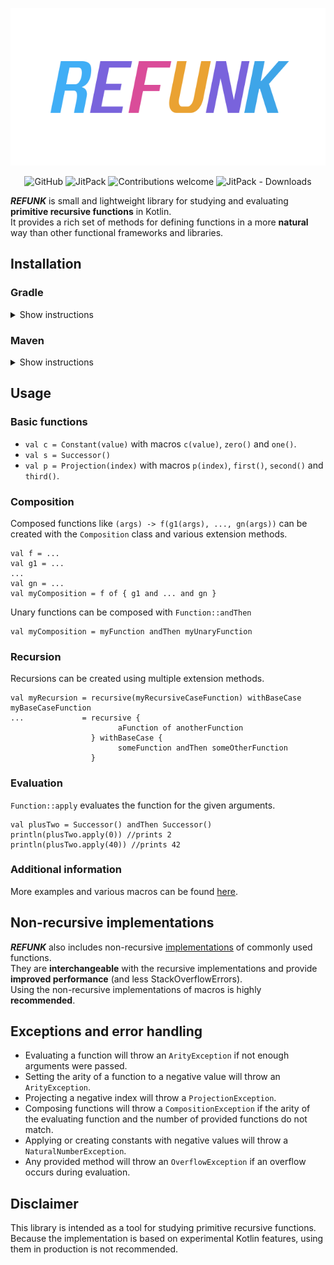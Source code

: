 <p align="center"><img src="doc/logo_transparent.png"></p>

<p align="center">
    <img alt="GitHub" src="https://img.shields.io/github/license/DerYeger/refunk?color=40aef6&style=for-the-badge">
    <img alt="JitPack" src="https://img.shields.io/jitpack/v/github/DerYeger/refunk?color=da4c99&style=for-the-badge">
    <img alt="Contributions welcome" src="https://img.shields.io/badge/contributions-welcome-eaa232?style=for-the-badge">
    <img alt="JitPack - Downloads" src="https://img.shields.io/jitpack/dm/github/DerYeger/refunk?color=7963dc&style=for-the-badge">
</p>

***REFUNK*** is small and lightweight library for studying and evaluating **primitive recursive functions** in Kotlin.\
It provides a rich set of methods for defining functions in a more **natural** way than other functional frameworks and libraries.

## Installation

### Gradle

<details>
<summary>Show instructions</summary>
<pre>
allprojects {
  repositories {
    ...
    maven { url 'https://jitpack.io' }
  }
}
</pre>
<pre>
dependencies {
  implementation 'com.github.DerYeger:refunk:v2.0.1'
}
</pre>
</details>


### Maven

<details>
<summary>Show instructions</summary>
<pre>
&lt;repositories&gt;
  &lt;repository&gt;
    &lt;id&gt;jitpack.io&lt;/id&gt;
    &lt;url&gt;https://jitpack.io&lt;/url&gt;
  &lt;/repository&gt;
&lt;/repositories&gt;
</pre>
<pre>
&lt;dependency&gt;
  &lt;groupId&gt;com.github.DerYeger&lt;/groupId&gt;
    &lt;artifactId&gt;refunk&lt;/artifactId&gt;
  &lt;version&gt;v2.0.1&lt;/version&gt;
&lt;/dependency&gt;
</pre>
</details>

## Usage

### Basic functions

- `val c = Constant(value)` with macros `c(value)`, `zero()` and `one()`.
- `val s = Successor()`
- `val p = Projection(index)` with macros `p(index)`, `first()`, `second()` and `third()`.

### Composition

Composed functions like `(args) -> f(g1(args), ..., gn(args))` can be created with the `Composition` class and various extension methods.
```
val f = ... 
val g1 = ... 
...
val gn = ...
val myComposition = f of { g1 and ... and gn }
```
Unary functions can be composed with `Function::andThen`
```
val myComposition = myFunction andThen myUnaryFunction
```

### Recursion

Recursions can be created using multiple extension methods.
```
val myRecursion = recursive(myRecursiveCaseFunction) withBaseCase myBaseCaseFunction                
...             = recursive { 
                        aFunction of anotherFunction 
                  } withBaseCase { 
                        someFunction andThen someOtherFunction 
                  }
```

### Evaluation

`Function::apply` evaluates the function for the given arguments.
```
val plusTwo = Successor() andThen Successor()
println(plusTwo.apply(0)) //prints 2
println(plusTwo.apply(40)) //prints 42
```

### Additional information

More examples and various macros can be found [here](src/main/kotlin/eu/yeger/refunk/recursive/RecursiveFunctions.kt).

## Non-recursive implementations

***REFUNK*** also includes non-recursive [implementations](src/main/kotlin/eu/yeger/refunk/non_recursive/NonRecursiveFunctions.kt) of commonly used functions.\
They are **interchangeable** with the recursive implementations and provide **improved performance** (and less StackOverflowErrors).\
Using the non-recursive implementations of macros is highly **recommended**.

## Exceptions and error handling

- Evaluating a function will throw an `ArityException` if not enough arguments were passed.
- Setting the arity of a function to a negative value will throw an `ArityException`.
- Projecting a negative index will throw a `ProjectionException`.
- Composing functions will throw a `CompositionException` if the arity of the evaluating function and the number of provided functions do not match.
- Applying or creating constants with negative values will throw a `NaturalNumberException`.
- Any provided method will throw an `OverflowException` if an overflow occurs during evaluation.

## Disclaimer

This library is intended as a tool for studying primitive recursive functions.\
Because the implementation is based on experimental Kotlin features, using them in production is not recommended.

